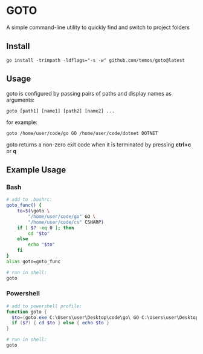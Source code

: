 # GOTO

A simple command-line utility to quickly find and switch to project folders

## Install

```shell
go install -trimpath -ldflags="-s -w" github.com/temos/goto@latest
```

## Usage

goto is configured by passing pairs of paths and display names as arguments:
```shell
goto [path1] [name1] [path2] [name2] ...
```

for example:
```shell
goto /home/user/code/go GO /home/user/code/dotnet DOTNET
```

goto returns a non-zero exit code when it is terminated by pressing **ctrl+c** or **q**

## Example Usage

### Bash
```bash
# add to .bashrc:
goto_func() {
    to=$(\goto \
        "/home/user/code/go" GO \
        "/home/user/code/cs" CSHARP)
    if [ $? -eq 0 ]; then
        cd "$to"
    else
        echo "$to"
    fi
}
alias goto=goto_func

# run in shell:
goto
```

### Powershell
```powershell
# add to powershell profile:
function goto {
  $to=(goto.exe C:\Users\user\Desktop\code\go\ GO C:\Users\user\Desktop\code\cs\ CSHARP)
  if ($?) { cd $to } else { echo $to }
}

# run in shell:
goto
